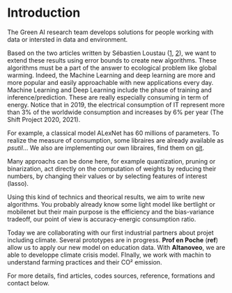 # Introduction

The Green AI research team develops solutions for people working with data or intersted in data and environment. 

Based on the two articles written by Sébastien Loustau ([1](https://hal.archives-ouvertes.fr/hal-03262679v4/document), [2](https://hal.archives-ouvertes.fr/hal-03262687v2/document)), we want to extend these results using error bounds to create new algorithms. These algorithms must be a part of the answer to ecological problem like global warming.
Indeed, the Machine Learning and deep learning are more and more popular and easily approachable with new applications every day.
Machine Learning and Deep Learning include the phase of training and inference/prediction. These are really especially consuming in term of energy. Notice that in 2019, the electrical consumption of IT represent more than 3% of the worldwide consumption and increases by 6% per year (The Shift Project 2020, 2021).

For example, a classical model ALexNet has 60 millions of parameters. To realize the measure of consumption, some libraires are already available as *psutil*... We also are implementing our own libraires, find them on [git](https://github.com/GreenAI-Uppa/deep_learning_power_measure).


Many approachs can be done here, for example quantization, pruning or binarization, act directly on the computation of weights by reducing their numbers, by changing their values or by selecting features of interest (lasso).

Using this kind of technics and theorical results, we aim to write new algorithms. You probably already know some light model like bertlight or mobilenet but their main purpose is the efficiency and the bias-variance tradeoff, our point of view is accuracy-energic consumption ratio.

Today we are collaborating with our first industrial partners about projet including climate.
Several prototypes are in progress.
**Prof en Poche** (**ref**) allow us to apply our new model on education data. 
With **Altanoveo**, we are able to developpe climate crisis model. 
FInally, we work with machin to understand farming practices and their CO² emission.

For more details, find articles, codes sources, reference, formations and contact below. 
